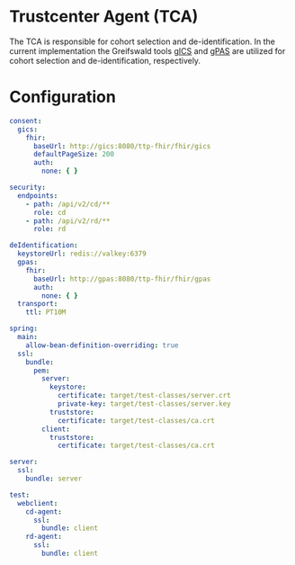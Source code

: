 # Trustcenter Agent (TCA)

The TCA is responsible for cohort selection and de-identification.
In the current implementation the Greifswald
tools [gICS](https://www.ths-greifswald.de/forscher/gics/)
and [gPAS](https://www.ths-greifswald.de/forscher/gpas/)
are utilized for cohort selection and de-identification, respectively.

# Configuration

```yaml
consent:
  gics:
    fhir:
      baseUrl: http://gics:8080/ttp-fhir/fhir/gics
      defaultPageSize: 200
      auth:
        none: { }

security:
  endpoints:
    - path: /api/v2/cd/**
      role: cd
    - path: /api/v2/rd/**
      role: rd

deIdentification:
  keystoreUrl: redis://valkey:6379
  gpas:
    fhir:
      baseUrl: http://gpas:8080/ttp-fhir/fhir/gpas
      auth:
        none: { }
  transport:
    ttl: PT10M

spring:
  main:
    allow-bean-definition-overriding: true
  ssl:
    bundle:
      pem:
        server:
          keystore:
            certificate: target/test-classes/server.crt
            private-key: target/test-classes/server.key
          truststore:
            certificate: target/test-classes/ca.crt
        client:
          truststore:
            certificate: target/test-classes/ca.crt

server:
  ssl:
    bundle: server

test:
  webclient:
    cd-agent:
      ssl:
        bundle: client
    rd-agent:
      ssl:
        bundle: client
```
